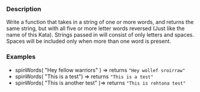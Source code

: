 ### Description
Write a function that takes in a string of one or more words, and returns the same string, but with all five or more letter words reversed (Just like the name of this Kata). Strings passed in will consist of only letters and spaces. Spaces will be included only when more than one word is present.

### Examples
- spinWords( "Hey fellow warriors" ) => returns `"Hey wollef sroirraw"`
- spinWords( "This is a test") => returns `"This is a test"`
- spinWords( "This is another test" )=> returns `"This is rehtona test"`
